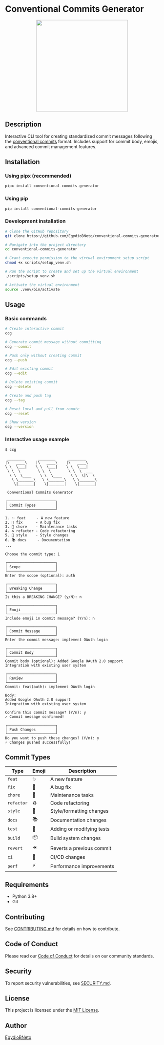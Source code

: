 # Conventional Commits Generator

<div align="center">
<img src="https://github.com/EgydioBNeto/conventional-commits-generator/assets/84047984/53f38934-16bb-40f6-aff7-a5800c4bd706" width="300px"/>
</div>

## Description

Interactive CLI tool for creating standardized commit messages following the [conventional commits](https://www.conventionalcommits.org/) format. Includes support for commit body, emojis, and advanced commit management features.

## Installation

### Using pipx (recommended)
```bash
pipx install conventional-commits-generator
```

### Using pip
```bash
pip install conventional-commits-generator
```

### Development installation
```bash
# Clone the GitHub repository
git clone https://github.com/EgydioBNeto/conventional-commits-generator.git

# Navigate into the project directory
cd conventional-commits-generator

# Grant execute permission to the virtual environment setup script
chmod +x scripts/setup_venv.sh

# Run the script to create and set up the virtual environment
./scripts/setup_venv.sh

# Activate the virtual environment
source .venv/bin/activate
```

## Usage

### Basic commands

```bash
# Create interactive commit
ccg

# Generate commit message without committing
ccg --commit

# Push only without creating commit
ccg --push

# Edit existing commit
ccg --edit

# Delete existing commit
ccg --delete

# Create and push tag
ccg --tag

# Reset local and pull from remote
ccg --reset

# Show version
ccg --version
```

### Interactive usage example

```
$ ccg

 ________      ________      ________
|\   ____\    |\   ____\    |\   ____\
\ \  \___|    \ \  \___|    \ \  \___|
 \ \  \        \ \  \        \ \  \  ___
  \ \  \____    \ \  \____    \ \  \|\  \
   \ \_______\   \ \_______\   \ \_______\
    \|_______|    \|_______|    \|_______|

 Conventional Commits Generator

┌──────────────────────┐
│ Commit Types         │
└──────────────────────┘

1. ✨ feat     - A new feature
2. 🐛 fix      - A bug fix
3. 🔧 chore    - Maintenance tasks
4. ♻️ refactor - Code refactoring
5. 💄 style    - Style changes
6. 📚 docs     - Documentation
...

Choose the commit type: 1

┌──────────────────────┐
│ Scope                │
└──────────────────────┘
Enter the scope (optional): auth

┌──────────────────────┐
│ Breaking Change      │
└──────────────────────┘
Is this a BREAKING CHANGE? (y/N): n

┌──────────────────────┐
│ Emoji                │
└──────────────────────┘
Include emoji in commit message? (Y/n): n

┌──────────────────────┐
│ Commit Message       │
└──────────────────────┘
Enter the commit message: implement OAuth login

┌──────────────────────┐
│ Commit Body          │
└──────────────────────┘
Commit body (optional): Added Google OAuth 2.0 support
Integration with existing user system

┌──────────────────────┐
│ Review               │
└──────────────────────┘
Commit: feat(auth): implement OAuth login

Body:
Added Google OAuth 2.0 support
Integration with existing user system

Confirm this commit message? (Y/n): y
✓ Commit message confirmed!

┌──────────────────────┐
│ Push Changes         │
└──────────────────────┘
Do you want to push these changes? (Y/n): y
✓ Changes pushed successfully!
```

## Commit Types

| Type | Emoji | Description |
|------|-------|-------------|
| `feat` | ✨ | A new feature |
| `fix` | 🐛 | A bug fix |
| `chore` | 🔧 | Maintenance tasks |
| `refactor` | ♻️ | Code refactoring |
| `style` | 💄 | Style/formatting changes |
| `docs` | 📚 | Documentation changes |
| `test` | 🧪 | Adding or modifying tests |
| `build` | 📦 | Build system changes |
| `revert` | ⏪ | Reverts a previous commit |
| `ci` | 👷 | CI/CD changes |
| `perf` | ⚡ | Performance improvements |

## Requirements

- Python 3.8+
- Git

## Contributing

See [CONTRIBUTING.md](.github/CONTRIBUTING.md) for details on how to contribute.

## Code of Conduct

Please read our [Code of Conduct](.github/CODE_OF_CONDUCT.md) for details on our community standards.

## Security

To report security vulnerabilities, see [SECURITY.md](.github/SECURITY.md).

## License

This project is licensed under the [MIT License](LICENSE).

## Author

[EgydioBNeto](https://github.com/EgydioBNeto)

